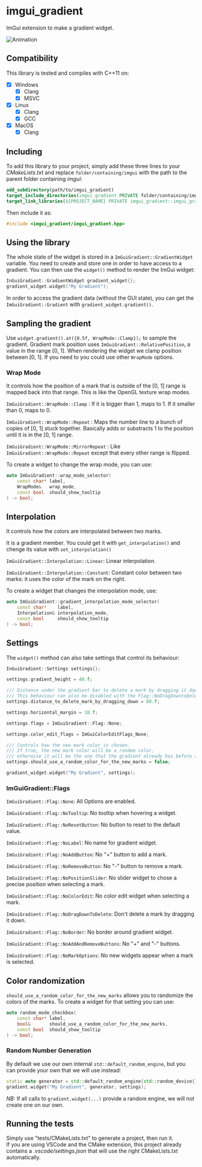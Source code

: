 # imgui_gradient

ImGui extension to make a gradient widget.

![Animation](https://user-images.githubusercontent.com/77100260/185783220-4fc5d84e-88e8-4f58-8976-f42bce1f5335.gif)


## Compatibility

This library is tested and compiles with C++11 on:
- [x] Windows
    - [x] Clang
    - [x] MSVC
- [x] Linux
    - [x] Clang
    - [x] GCC
- [x] MacOS
    - [x] Clang

## Including

To add this library to your project, simply add these three lines to your *CMakeLists.txt* and replace `folder/containing/imgui` with the path to the parent folder containing *imgui*:
```cmake
add_subdirectory(path/to/imgui_gradient)
target_include_directories(imgui_gradient PRIVATE folder/containing/imgui)
target_link_libraries(${PROJECT_NAME} PRIVATE imgui_gradient::imgui_gradient)
```

Then include it as:
```cpp
#include <imgui_gradient/imgui_gradient.hpp>
```

## Using the library

The whole state of the widget is stored in a `ImGuiGradient::GradientWidget` variable. You need to create and store one in order to have access to a gradient. You can then use the `widget()` method to render the ImGui widget:
```cpp
InGuiGradient::GradientWidget gradient_widget{};
gradient_widget.widget("My Gradient");
```

In order to access the gradient data (without the GUI state), you can get the `ImGuiGradient::Gradient` with `gradient_widget.gradient()`.

## Sampling the gradient

Use `widget.gradient().at({0.5f, WrapMode::Clamp});` to sample the gradient.
Gradient mark position uses `ImGuiGradient::RelativePosition`, a value in the range [0, 1].
When rendering the widget we clamp position between [0, 1].
If you need to you could use other `WrapMode` options.

### Wrap Mode 

It controls how the position of a mark that is outside of the [0, 1] range is mapped back into that range. This is like the OpenGL texture wrap modes.

`ImGuiGradient::WrapMode::Clamp` : If it is bigger than 1, maps to 1. If it smaller than 0, maps to 0.

`ImGuiGradient::WrapMode::Repeat` : Maps the number line to a bunch of copies of [0, 1] stuck together. Basically adds or substracts 1 to the position until it is in the [0, 1] range.

`ImGuiGradient::WrapMode::MirrorRepeat` : Like `ImGuiGradient::WrapMode::Repeat` except that every other range is flipped.

To create a widget to change the wrap mode, you can use:
```cpp
auto ImGuiGradient::wrap_mode_selector(
    const char* label,
    WrapMode&   wrap_mode,
    const bool  should_show_tooltip
) -> bool;
```

## Interpolation

It controls how the colors are interpolated between two marks. 

It is a gradient member. You could get it with `get_interpolation()` and chenge its value with `set_interpolation()`

`ImGuiGradient::Interpolation::Linear`: Linear interpolation.

`ImGuiGradient::Interpolation::Constant`: Constant color between two marks: it uses the color of the mark on the right.

To create a widget that changes the interpolation mode, use:
```cpp
auto ImGuiGradient::gradient_interpolation_mode_selector(
    const char*    label,
    Interpolation& interpolation_mode,
    const bool     should_show_tooltip
) -> bool;
```

## Settings

The `widget()` method can also take settings that control its behaviour:
```cpp
InGuiGradient::Settings settings{};

settings.gradient_height = 40.f;

/// Distance under the gradient bar to delete a mark by dragging it down.
/// This behaviour can also be disabled with the Flag::NoDragDowntoDelete.
settings.distance_to_delete_mark_by_dragging_down = 80.f;

settings.horizontal_margin = 10.f;

settings.flags = ImGuiGradient::Flag::None;

settings.color_edit_flags = ImGuiColorEditFlags_None;

/// Controls how the new mark color is chosen.
/// If true, the new mark color will be a random color,
/// otherwise it will be the one that the gradient already has before at the mark position.
settings.should_use_a_random_color_for_the_new_marks = false;

gradient_widget.widget("My Gradient", settings);
```

### ImGuiGradient::Flags

`ImGuiGradient::Flag::None`: All Options are enabled.

`ImGuiGradient::Flag::NoTooltip`: No tooltip when hovering a widget.

`ImGuiGradient::Flag::NoResetButton`: No button to reset to the default value.

`ImGuiGradient::Flag::NoLabel`: No name for gradient widget.

`ImGuiGradient::Flag::NoAddButton`: No "+" button to add a mark.

`ImGuiGradient::Flag::NoRemoveButton`: No "-" button to remove a mark.

`ImGuiGradient::Flag::NoPositionSlider`: No slider widget to chose a precise position when selecting a mark.

`ImGuiGradient::Flag::NoColorEdit`: No color edit widget when selecting a mark.

`ImGuiGradient::Flag::NoDragDownToDelete`: Don't delete a mark by dragging it down.

`ImGuiGradient::Flag::NoBorder`: No border around gradient widget.

`ImGuiGradient::Flag::NoAddAndRemoveButtons`: No "+" and "-" buttons.

`ImGuiGradient::Flag::NoMarkOptions`: No new widgets appear when a mark is selected.

## Color randomization

`should_use_a_random_color_for_the_new_marks` allows you to randomize the colors of the marks.
To create a widget for that setting you can use:
```cpp
auto random_mode_checkbox(
    const char* label,
    bool&       should_use_a_random_color_for_the_new_marks,
    const bool  should_show_tooltip
) -> bool;
```

### Random Number Generation

By default we use our own internal `std::default_random_engine`, but you can provide your own that we will use instead:

```cpp
static auto generator = std::default_random_engine{std::random_device{}()};
gradient.widget("My Gradient", generator, settings);
```

*NB:* If all calls to `gradient.widget(...)` provide a random engine, we will not create one on our own.

## Running the tests

Simply use "tests/CMakeLists.txt" to generate a project, then run it.<br/>
If you are using VSCode and the CMake extension, this project already contains a *.vscode/settings.json* that will use the right CMakeLists.txt automatically.
